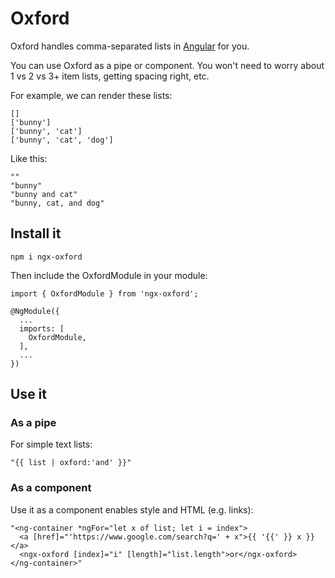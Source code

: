 # Oxford

Oxford handles comma-separated lists in [Angular](https://angular.io/) for you.

You can use Oxford as a pipe or component. You won't need to worry about 1 vs 2 vs 3+ item lists,
getting spacing right, etc.

For example, we can render these lists:

    []
    ['bunny']
    ['bunny', 'cat']
    ['bunny', 'cat', 'dog']

Like this:

    ""
    "bunny"
    "bunny and cat"
    "bunny, cat, and dog"

## Install it

    npm i ngx-oxford

Then include the OxfordModule in your module:

    import { OxfordModule } from 'ngx-oxford';

    @NgModule({
      ...
      imports: [
        OxfordModule,
      ],
      ...
    })

## Use it

### As a pipe

For simple text lists:

    "{{ list | oxford:'and' }}"

### As a component

Use it as a component enables style and HTML (e.g. links):

    "<ng-container *ngFor="let x of list; let i = index">
      <a [href]="'https://www.google.com/search?q=' + x">{{ '{{' }} x }}</a>
      <ngx-oxford [index]="i" [length]="list.length">or</ngx-oxford>
    </ng-container>"
